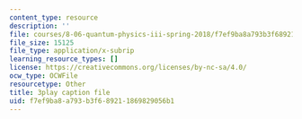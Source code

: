 ```yaml
---
content_type: resource
description: ''
file: courses/8-06-quantum-physics-iii-spring-2018/f7ef9ba8a793b3f689211869829056b1_oEBwIJZ3RNM.srt
file_size: 15125
file_type: application/x-subrip
learning_resource_types: []
license: https://creativecommons.org/licenses/by-nc-sa/4.0/
ocw_type: OCWFile
resourcetype: Other
title: 3play caption file
uid: f7ef9ba8-a793-b3f6-8921-1869829056b1
---
```

